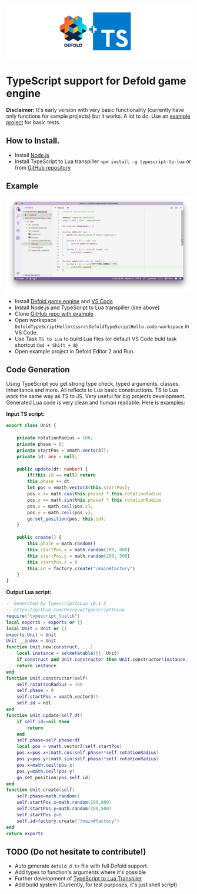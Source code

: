 ![Defold TypeScript](img/logo.jpg?raw=true "Defold TypeScript")

# TypeScript support for Defold game engine
**Disclaimer:** It's early version with very basic functionality (currently have only functions for sample projects) but it works. A lot to do.
Use an [example project](https://github.com/dasannikov/DefoldTypeScriptHello) for basic tests.

## How to Install.
- Install [Node.js](https://nodejs.org/en/)
- Install TypeScript to Lua transpiller `npm install -g typescript-to-lua` or from [GitHub repository](https://github.com/Perryvw/TypescriptToLua)

## Example
![VS Code Defold TypeScript](img/vscode.jpg?raw=true "VS Code Defold TypeScript")
- Install [Defold game engine](https://www.defold.com) and [VS Code](https://code.visualstudio.com)
- Install Node.js and TypeScript to Lua transpiller (see above)
- Clone [GitHub repo with example](https://github.com/dasannikov/DefoldTypeScriptHello)
- Open workspace `DefoldTypeScriptHello\tssrc\DefoldTypeScriptHello.code-workspace` in VS Code.
- Use Task `TS to Lua` to build Lua files (or default VS Code buld task shortcut `Cmd + Shift + B`)
- Open example project in Defold Editor 2 and Run.

## Code Generation
Using TypeScript you get strong type check, typed arguments, classes, inheritance and more. All reflects to Lua basic constructions. TS to Lua work the same way as TS to JS. Very useful for big projects development. Generated Lua code is very clean and human readable. Here is examples:

**Input TS script:**

``` TypeScript
export class Unit {
    
    private rotationRadius = 100;    
    private phase = 0;    
    private startPos = vmath.vector3();
    private id: any = null;
    
    public update(dt: number) {
        if(this.id == null) return
        this.phase += dt
        let pos = vmath.vector3(this.startPos);
        pos.x += math.cos(this.phase) * this.rotationRadius
        pos.y += math.sin(this.phase) * this.rotationRadius
        pos.x = math.ceil(pos.x);
        pos.y = math.ceil(pos.y);
        go.set_position(pos, this.id);
    }

    public create() {
        this.phase = math.random()
        this.startPos.x = math.random(200, 800)
        this.startPos.y = math.random(200, 500)
        this.startPos.z = 0
        this.id = factory.create("/main#factory")
    }
}
```
**Output Lua script:**
``` Lua
-- Generated by TypescriptToLua v0.1.3
-- https://github.com/Perryvw/TypescriptToLua
require("typescript_lualib")
local exports = exports or {}
local Unit = Unit or {}
exports.Unit = Unit
Unit.__index = Unit
function Unit.new(construct, ...)
    local instance = setmetatable({}, Unit)
    if construct and Unit.constructor then Unit.constructor(instance, ...) end
    return instance
end
function Unit.constructor(self)
    self.rotationRadius = 100
    self.phase = 0
    self.startPos = vmath.vector3()
    self.id = nil
end
function Unit.update(self,dt)
    if self.id==nil then
        return
    end
    self.phase=self.phase+dt
    local pos = vmath.vector3(self.startPos)
    pos.x=pos.x+(math.cos(self.phase)*self.rotationRadius)
    pos.y=pos.y+(math.sin(self.phase)*self.rotationRadius)
    pos.x=math.ceil(pos.x)
    pos.y=math.ceil(pos.y)
    go.set_position(pos,self.id)
end
function Unit.create(self)
    self.phase=math.random()
    self.startPos.x=math.random(200,800)
    self.startPos.y=math.random(200,500)
    self.startPos.z=0
    self.id=factory.create("/main#factory")
end
return exports
```

## TODO (Do not hesitate to contribute!)
- Auto generate `defold.d.ts` file with full Defold support.
- Add types to function's arguments where it's possible
- Further development of [TypeScript to Lua Transpiler](https://github.com/Perryvw/TypescriptToLua)
- Add build system (Currently, for test purposes, it's just shell script)
